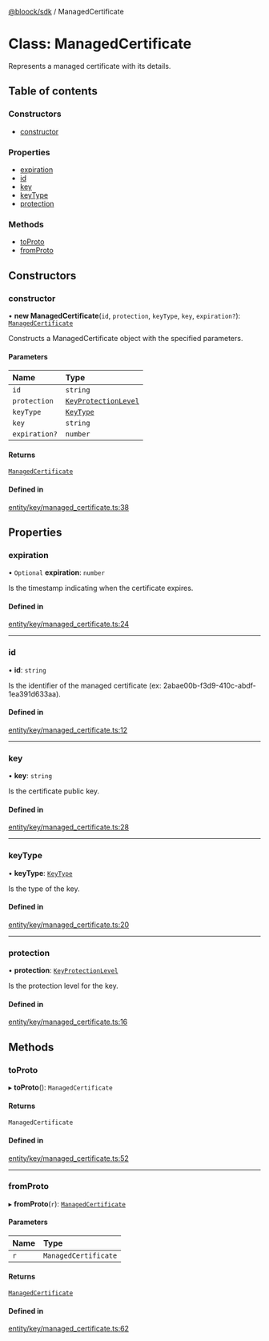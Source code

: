[@bloock/sdk](../index.md) / ManagedCertificate

# Class: ManagedCertificate

Represents a managed certificate with its details.

## Table of contents

### Constructors

- [constructor](ManagedCertificate.md#constructor)

### Properties

- [expiration](ManagedCertificate.md#expiration)
- [id](ManagedCertificate.md#id)
- [key](ManagedCertificate.md#key)
- [keyType](ManagedCertificate.md#keytype)
- [protection](ManagedCertificate.md#protection)

### Methods

- [toProto](ManagedCertificate.md#toproto)
- [fromProto](ManagedCertificate.md#fromproto)

## Constructors

### constructor

• **new ManagedCertificate**(`id`, `protection`, `keyType`, `key`, `expiration?`): [`ManagedCertificate`](ManagedCertificate.md)

Constructs a ManagedCertificate object with the specified parameters.

#### Parameters

| Name | Type |
| :------ | :------ |
| `id` | `string` |
| `protection` | [`KeyProtectionLevel`](../enums/KeyProtectionLevel-1.md) |
| `keyType` | [`KeyType`](../enums/KeyType-1.md) |
| `key` | `string` |
| `expiration?` | `number` |

#### Returns

[`ManagedCertificate`](ManagedCertificate.md)

#### Defined in

[entity/key/managed_certificate.ts:38](https://github.com/bloock/bloock-sdk/blob/edef30d6/languages/js/src/entity/key/managed_certificate.ts#L38)

## Properties

### expiration

• `Optional` **expiration**: `number`

Is the timestamp indicating when the certificate expires.

#### Defined in

[entity/key/managed_certificate.ts:24](https://github.com/bloock/bloock-sdk/blob/edef30d6/languages/js/src/entity/key/managed_certificate.ts#L24)

___

### id

• **id**: `string`

Is the identifier of the managed certificate (ex: 2abae00b-f3d9-410c-abdf-1ea391d633aa).

#### Defined in

[entity/key/managed_certificate.ts:12](https://github.com/bloock/bloock-sdk/blob/edef30d6/languages/js/src/entity/key/managed_certificate.ts#L12)

___

### key

• **key**: `string`

Is the certificate public key.

#### Defined in

[entity/key/managed_certificate.ts:28](https://github.com/bloock/bloock-sdk/blob/edef30d6/languages/js/src/entity/key/managed_certificate.ts#L28)

___

### keyType

• **keyType**: [`KeyType`](../enums/KeyType-1.md)

Is the type of the key.

#### Defined in

[entity/key/managed_certificate.ts:20](https://github.com/bloock/bloock-sdk/blob/edef30d6/languages/js/src/entity/key/managed_certificate.ts#L20)

___

### protection

• **protection**: [`KeyProtectionLevel`](../enums/KeyProtectionLevel-1.md)

Is the protection level for the key.

#### Defined in

[entity/key/managed_certificate.ts:16](https://github.com/bloock/bloock-sdk/blob/edef30d6/languages/js/src/entity/key/managed_certificate.ts#L16)

## Methods

### toProto

▸ **toProto**(): `ManagedCertificate`

#### Returns

`ManagedCertificate`

#### Defined in

[entity/key/managed_certificate.ts:52](https://github.com/bloock/bloock-sdk/blob/edef30d6/languages/js/src/entity/key/managed_certificate.ts#L52)

___

### fromProto

▸ **fromProto**(`r`): [`ManagedCertificate`](ManagedCertificate.md)

#### Parameters

| Name | Type |
| :------ | :------ |
| `r` | `ManagedCertificate` |

#### Returns

[`ManagedCertificate`](ManagedCertificate.md)

#### Defined in

[entity/key/managed_certificate.ts:62](https://github.com/bloock/bloock-sdk/blob/edef30d6/languages/js/src/entity/key/managed_certificate.ts#L62)
